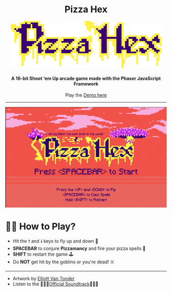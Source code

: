 <div align="center">

# Pizza Hex

![Pizza Hex Title](assets/title.png)

#### A 16-bit Shoot ‘em Up arcade game made with the Phaser JavaScript Framework

Play the [Demo here](https://ghost-goblin.github.io/pizza-hex/)

***


![Pizza Hex Demo](pizza-hex.gif)

</div>

# 🧙‍♀️ How to Play?

+ Hit the &#129045; and &#129047; keys to fly up and down 🧹
+ **SPACEBAR** to conjure **Pizzamancy** and fire your pizza spells 🍕
+ **SHIFT** to restart the game 🕹️
+ Do **NOT** get hit by the goblins or you're dead! ☠️

***

- Artwork by [Elliott Van Tonder](https://www.behance.net/elliebeans6c58)
- Listen to the 🎵🎵🎵[Official Soundtrack](https://soundcloud.com/ghost_goblin/pizza-hex)🎵🎵🎵
